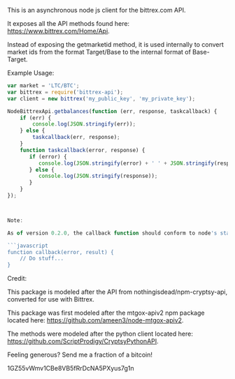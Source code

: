 This is an asynchronous node js client for the bittrex.com API.

It exposes all the API methods found here: https://www.bittrex.com/Home/Api.

Instead of exposing the getmarketid method, it is used internally to convert market ids from the format Target/Base to the internal format of Base-Target.
 
Example Usage:

```javascript
var market = 'LTC/BTC';
var bittrex = require('bittrex-api');
var client = new bittrex('my_public_key', 'my_private_key');

NodeBittrexApi.getbalances(function (err, response, taskcallback) {
    if (err) {
        console.log(JSON.stringify(err));
    } else {
        taskcallback(err, response);
    }
    function taskcallback(error, response) {
       if (error) {
          console.log(JSON.stringify(error) + ' ' + JSON.stringify(response));
       } else {
          console.log(JSON.stringify(response));
       }
    }
});



Note:

As of version 0.2.0, the callback function should conform to node's standard for callbacks:

```javascript
function callback(error, result) {
	// Do stuff...
}
```

Credit:

This package is modeled after the API from nothingisdead/npm-cryptsy-api, converted for use with Bittrex. 

This package was first modeled after the mtgox-apiv2 npm package located here: https://github.com/ameen3/node-mtgox-apiv2.

The methods were modeled after the python client located here: https://github.com/ScriptProdigy/CryptsyPythonAPI.



Feeling generous? Send me a fraction of a bitcoin!

1GZ55vWmv1CBe8VB5fRrDcNA5PXyus7g1n
